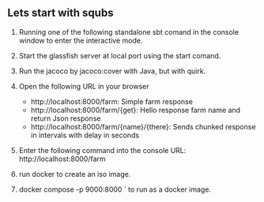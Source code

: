 Lets start with squbs
---------------------

1. Running one of the following standalone sbt comand in the console window to enter the interactive mode.

2. Start the glassfish server at local port using the start comand.

3. Run the jacoco by jacoco:cover with Java, but with quirk.

5. Open the following URL in your browser
   * http://localhost:8000/farm: Simple farm response
   * http://localhost:8000/farm/{get}: Hello response farm name and return Json response
   * http://localhost:8000/farm/{name}/{there}: Sends chunked response in intervals with delay in    seconds

6. Enter the following command into the console URL: http://localhost:8000/farm

7. run docker to create an iso image.

8. docker compose -p 9000:8000 <farmhands>` to run as a docker image.
